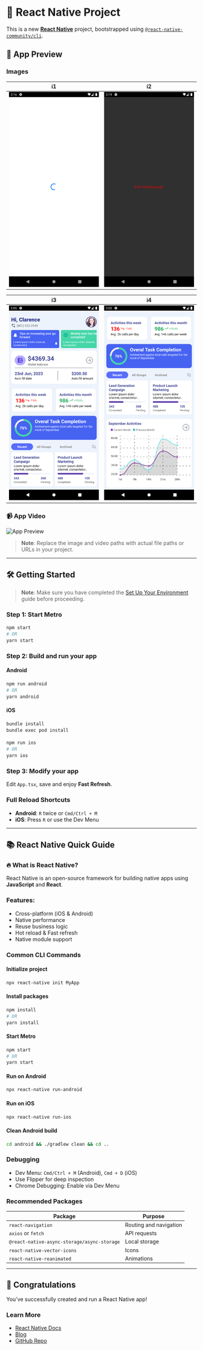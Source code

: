 
# 🚀 React Native Project

This is a new [**React Native**](https://reactnative.dev) project, bootstrapped using [`@react-native-community/cli`](https://github.com/react-native-community/cli).

## 📸 App Preview

### Images

| i1 | i2 |
|----|----|
| ![i1](assets/i1.png) | ![i2](assets/i2.png) |

| i3 | i4 |
|----|----|
| ![i3](assets/i3.png) | ![i4](assets/i4.png) |

### 📹 App Video

![App Preview](assets/Vishual_Pluse.gif)

> **Note**: Replace the image and video paths with actual file paths or URLs in your project.

---

## 🛠️ Getting Started

> **Note**: Make sure you have completed the [Set Up Your Environment](https://reactnative.dev/docs/set-up-your-environment) guide before proceeding.

### Step 1: Start Metro

```sh
npm start
# OR
yarn start
```

### Step 2: Build and run your app

#### Android

```sh
npm run android
# OR
yarn android
```

#### iOS

```sh
bundle install
bundle exec pod install

npm run ios
# OR
yarn ios
```

### Step 3: Modify your app

Edit `App.tsx`, save and enjoy **Fast Refresh**.

### Full Reload Shortcuts

- **Android**: `R` twice or `Cmd/Ctrl + M`
- **iOS**: Press `R` or use the Dev Menu

---

## 📚 React Native Quick Guide

### 🔥 What is React Native?

React Native is an open-source framework for building native apps using **JavaScript** and **React**.

### Features:

- Cross-platform (iOS & Android)
- Native performance
- Reuse business logic
- Hot reload & Fast refresh
- Native module support

### Common CLI Commands

#### Initialize project

```sh
npx react-native init MyApp
```

#### Install packages

```sh
npm install
# OR
yarn install
```

#### Start Metro

```sh
npm start
# OR
yarn start
```

#### Run on Android

```sh
npx react-native run-android
```

#### Run on iOS

```sh
npx react-native run-ios
```

#### Clean Android build

```sh
cd android && ./gradlew clean && cd ..
```

### Debugging

- Dev Menu: `Cmd/Ctrl + M` (Android), `Cmd + D` (iOS)
- Use Flipper for deep inspection
- Chrome Debugging: Enable via Dev Menu

### Recommended Packages

| Package                                      | Purpose                          |
|----------------------------------------------|----------------------------------|
| `react-navigation`                           | Routing and navigation           |
| `axios` or `fetch`                           | API requests                     |
| `@react-native-async-storage/async-storage`  | Local storage                    |
| `react-native-vector-icons`                  | Icons                            |
| `react-native-reanimated`                    | Animations                       |

---

## 🎉 Congratulations

You’ve successfully created and run a React Native app!

### Learn More

- [React Native Docs](https://reactnative.dev/docs/getting-started)
- [Blog](https://reactnative.dev/blog)
- [GitHub Repo](https://github.com/facebook/react-native)

